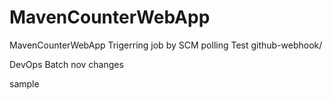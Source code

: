 # MavenCounterWebApp
MavenCounterWebApp
Trigerring job by SCM polling Test
github-webhook/

DevOps Batch nov changes

sample
